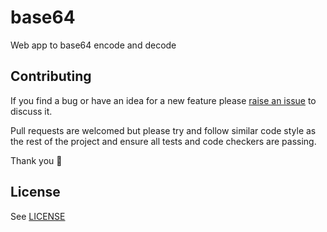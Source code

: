 # base64

Web app to base64 encode and decode

## Contributing

If you find a bug or have an idea for a new feature please [raise an issue](/AverageMarcus/base64/issues/new) to discuss it.

Pull requests are welcomed but please try and follow similar code style as the rest of the project and ensure all tests and code checkers are passing.

Thank you 💛

## License

See [LICENSE](LICENSE)
